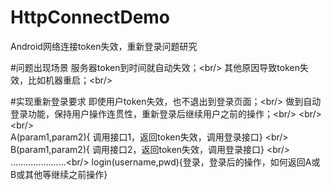 # HttpConnectDemo
Android网络连接token失效，重新登录问题研究

#问题出现场景
服务器token到时间就自动失效；\<br/>
其他原因导致token失效，比如机器重启；\<br/>

#实现重新登录要求
即使用户token失效，也不退出到登录页面；\<br/> 
做到自动登录功能，保持用户操作连贯性，重新登录后继续用户之前的操作；\<br/>
\<br/>  
\<br/>  
 A(param1,param2){ 调用接口1，返回token失效，调用登录接口}  \<br/>
 B(param1,param2){ 调用接口2，返回token失效，调用登录接口} \<br/>
......................\<br/>
 login(username,pwd){登录，登录后的操作，如何返回A或B或其他等继续之前操作}
